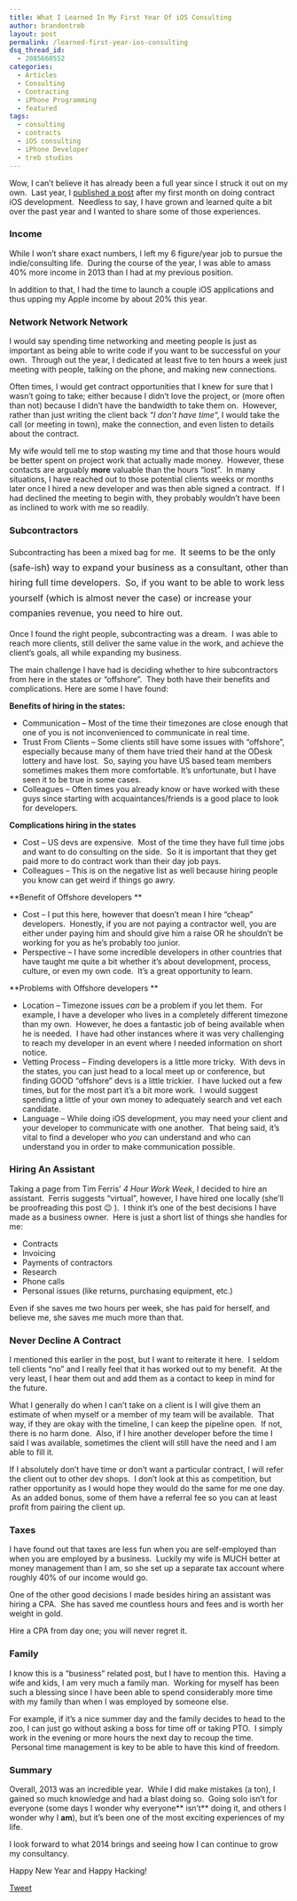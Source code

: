 ```yaml
---
title: What I Learned In My First Year Of iOS Consulting
author: brandontreb
layout: post
permalink: /learned-first-year-ios-consulting
dsq_thread_id:
  - 2085660552
categories:
  - Articles
  - Consulting
  - Contracting
  - iPhone Programming
  - featured
tags:
  - consulting
  - contracts
  - iOS consulting
  - iPhone Developer
  - treb studios
---
```

Wow, I can&#8217;t believe it has already been a full year since I struck it out on my own.  Last year, I [published a post][1] after my first month on doing contract iOS development.  Needless to say, I have grown and learned quite a bit over the past year and I wanted to share some of those experiences.

### Income

While I won&#8217;t share exact numbers, I left my 6 figure/year job to pursue the indie/consulting life.  During the course of the year, I was able to amass 40% more income in 2013 than I had at my previous position.

In addition to that, I had the time to launch a couple iOS applications and thus upping my Apple income by about 20% this year.

### Network Network Network

I would say spending time networking and meeting people is just as important as being able to write code if you want to be successful on your own.  Through out the year, I dedicated at least five to ten hours a week just meeting with people, talking on the phone, and making new connections.

Often times, I would get contract opportunities that I knew for sure that I wasn&#8217;t going to take; either because I didn&#8217;t love the project, or (more often than not) because I didn&#8217;t have the bandwidth to take them on.  However, rather than just writing the client back &#8220;*I don&#8217;t have time*&#8220;, I would take the call (or meeting in town), make the connection, and even listen to details about the contract.

My wife would tell me to stop wasting my time and that those hours would be better spent on project work that actually made money.  However, these contacts are arguably **more** valuable than the hours &#8220;lost&#8221;.  In many situations, I have reached out to those potential clients weeks or months later once I hired a new developer and was then able signed a contract.  If I had declined the meeting to begin with, they probably wouldn&#8217;t have been as inclined to work with me so readily.

### **Subcontractors**

Subcontracting has been a mixed bag for me.  <span style="line-height: 1.714285714; font-size: 1rem;">It seems to be the only (safe-ish) way to expand your business as a consultant, other than hiring full time developers.  So, if you want to be able to work less yourself (which is almost never the case) or increase your companies revenue, you need to hire out.  </span>

Once I found the right people, subcontracting was a dream.  I was able to reach more clients, still deliver the same value in the work, and achieve the client&#8217;s goals, all while expanding my business.

The main challenge I have had is deciding whether to hire subcontractors from here in the states or &#8220;offshore&#8221;.  They both have their benefits and complications. Here are some I have found:

**Benefits of hiring in the states:**

  * Communication &#8211; Most of the time their timezones are close enough that one of you is not inconvenienced to communicate in real time.
  * Trust From Clients &#8211; Some clients still have some issues with &#8220;offshore&#8221;, especially because many of them have tried their hand at the ODesk lottery and have lost.  So, saying you have US based team members sometimes makes them more comfortable. It&#8217;s unfortunate, but I have seen it to be true in some cases.
  * Colleagues &#8211; Often times you already know or have worked with these guys since starting with acquaintances/friends is a good place to look for developers.

**Complications hiring in the states**

  * Cost &#8211; US devs are expensive.  Most of the time they have full time jobs and want to do consulting on the side.  So it is important that they get paid more to do contract work than their day job pays.
  * Colleagues &#8211; This is on the negative list as well because hiring people you know can get weird if things go awry.

**Benefit of Offshore developers **

  * Cost &#8211; I put this here, however that doesn&#8217;t mean I hire &#8220;cheap&#8221; developers.  Honestly, if you are not paying a contractor well, you are either under paying him and should give him a raise OR he shouldn&#8217;t be working for you as he&#8217;s probably too junior.
  * Perspective &#8211; I have some incredible developers in other countries that have taught me quite a bit whether it&#8217;s about development, process, culture, or even my own code.  It&#8217;s a great opportunity to learn.

**Problems with Offshore developers **

  * Location &#8211; Timezone issues *can* be a problem if you let them.  For example, I have a developer who lives in a completely different timezone than my own.  However, he does a fantastic job of being available when he is needed.  I have had other instances where it was very challenging to reach my developer in an event where I needed information on short notice.
  * Vetting Process &#8211; Finding developers is a little more tricky.  With devs in the states, you can just head to a local meet up or conference, but finding GOOD &#8220;offshore&#8221; devs is a little trickier.  I have lucked out a few times, but for the most part it&#8217;s a bit more work.  I would suggest spending a little of your own money to adequately search and vet each candidate.
  * Language &#8211; While doing iOS development, you may need your client and your developer to communicate with one another.  That being said, it&#8217;s vital to find a developer who *you* can understand and who can understand you in order to make communication possible.

### Hiring An Assistant

Taking a page from Tim Ferris&#8217; *4 Hour Work Week*, I decided to hire an assistant.  Ferris suggests &#8220;virtual&#8221;, however, I have hired one locally (she&#8217;ll be proofreading this post 😉 ).  I think it&#8217;s one of the best decisions I have made as a business owner.  Here is just a short list of things she handles for me:

  * Contracts
  * Invoicing
  * Payments of contractors
  * Research
  * Phone calls
  * Personal issues (like returns, purchasing equipment, etc.)

Even if she saves me two hours per week, she has paid for herself, and believe me, she saves me much more than that.

### Never Decline A Contract

I mentioned this earlier in the post, but I want to reiterate it here.  I seldom tell clients &#8220;no&#8221; and I really feel that it has worked out to my benefit.  At the very least, I hear them out and add them as a contact to keep in mind for the future.

What I generally do when I can&#8217;t take on a client is I will give them an estimate of when myself or a member of my team will be available.  That way, if they are okay with the timeline, I can keep the pipeline open.  If not, there is no harm done.  Also, if I hire another developer before the time I said I was available, sometimes the client will still have the need and I am able to fill it.

If I absolutely don&#8217;t have time or don&#8217;t want a particular contract, I will refer the client out to other dev shops.  I don&#8217;t look at this as competition, but rather opportunity as I would hope they would do the same for me one day.  As an added bonus, some of them have a referral fee so you can at least profit from pairing the client up.

### Taxes

I have found out that taxes are less fun when you are self-employed than when you are employed by a business.  Luckily my wife is MUCH better at money management than I am, so she set up a separate tax account where roughly 40% of our income would go.

One of the other good decisions I made besides hiring an assistant was hiring a CPA.  She has saved me countless hours and fees and is worth her weight in gold.

Hire a CPA from day one; you will never regret it.

### Family

I know this is a &#8220;business&#8221; related post, but I have to mention this.  Having a wife and kids, I am very much a family man.  Working for myself has been such a blessing since I have been able to spend considerably more time with my family than when I was employed by someone else.

For example, if it&#8217;s a nice summer day and the family decides to head to the zoo, I can just go without asking a boss for time off or taking PTO.  I simply work in the evening or more hours the next day to recoup the time.  Personal time management is key to be able to have this kind of freedom.

### Summary

Overall, 2013 was an incredible year.  While I did make mistakes (a ton), I gained so much knowledge and had a blast doing so.  Going solo isn&#8217;t for everyone (some days I wonder why everyone** isn&#8217;t** doing it, and others I wonder why I **am**), but it&#8217;s been one of the most exciting experiences of my life.

I look forward to what 2014 brings and seeing how I can continue to grow my consultancy.

Happy New Year and Happy Hacking!

<div style="">
  <a href="http://twitter.com/share" class="twitter-share-button" data-count="horizontal" data-text="What I Learned In My First Year Of iOS Consulting" data-url="http://brandontreb.com/learned-first-year-ios-consulting"  data-via="brandontreb" data-related="brandontreb:">Tweet</a>
</div>

 [1]: http://brandontreb.com/what-i-learned-in-my-first-month-being-a-contract-ios-developer